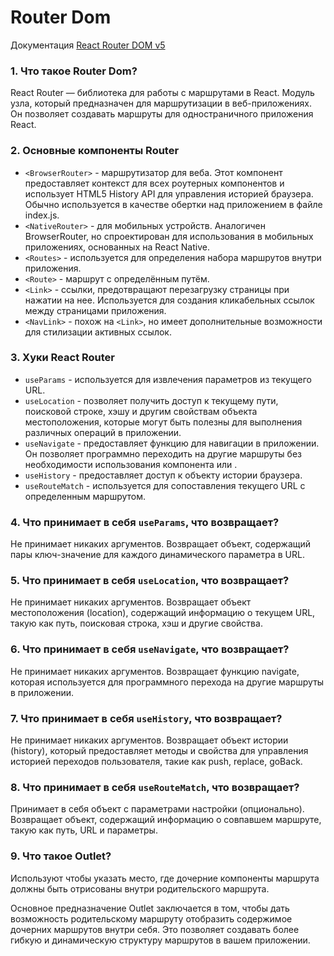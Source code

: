 # Router Dom

Документация [React Router DOM v5](https://reactdev.ru/libs/react-router/)

### 1. Что такое Router Dom?

React Router — библиотека для работы с маршрутами в React. Модуль узла, который предназначен для маршрутизации в веб-приложениях. Он позволяет создавать маршруты для одностраничного приложения React.

### 2. Основные компоненты Router

- `<BrowserRouter>` - маршрутизатор для веба. Этот компонент предоставляет контекст для всех роутерных компонентов и использует HTML5 History API для управления историей браузера. Обычно используется в качестве обертки над приложением в файле index.js.
- `<NativeRouter>` - для мобильных устройств. Аналогичен BrowserRouter, но спроектирован для использования в мобильных приложениях, основанных на React Native.
- `<Routes>` - используется для определения набора маршрутов внутри приложения.
- `<Route>` - маршрут с определённым путём.
- `<Link>` - ссылки, предотвращают перезагрузку страницы при нажатии на нее. Используется для создания кликабельных ссылок между страницами приложения.
- `<NavLink>` - похож на `<Link>`, но имеет дополнительные возможности для стилизации активных ссылок.

### 3. Хуки React Router

- `useParams` - используется для извлечения параметров из текущего URL.
- `useLocation` - позволяет получить доступ к текущему пути, поисковой строке, хэшу и другим свойствам объекта местоположения, которые могут быть полезны для выполнения различных операций в приложении.
- `useNavigate` - предоставляет функцию для навигации в приложении. Он позволяет программно переходить на другие маршруты без необходимости использования компонента <Link> или <NavLink>.
- `useHistory` - предоставляет доступ к объекту истории браузера.
- `useRouteMatch` - используется для сопоставления текущего URL с определенным маршрутом.

### 4. Что принимает в себя `useParams`, что возвращает?

Не принимает никаких аргументов.
Возвращает объект, содержащий пары ключ-значение для каждого динамического параметра в URL.

### 5. Что принимает в себя `useLocation`, что возвращает?

Не принимает никаких аргументов.
Возвращает объект местоположения (location), содержащий информацию о текущем URL, такую как путь, поисковая строка, хэш и другие свойства.

### 6. Что принимает в себя `useNavigate`, что возвращает?

Не принимает никаких аргументов.
Возвращает функцию navigate, которая используется для программного перехода на другие маршруты в приложении.

### 7. Что принимает в себя `useHistory`, что возвращает?

Не принимает никаких аргументов.
Возвращает объект истории (history), который предоставляет методы и свойства для управления историей переходов пользователя, такие как push, replace, goBack.

### 8. Что принимает в себя `useRouteMatch`, что возвращает?

Принимает в себя объект с параметрами настройки (опционально).
Возвращает объект, содержащий информацию о совпавшем маршруте, такую как путь, URL и параметры.

### 9. Что такое Outlet?

Используют чтобы указать место, где дочерние компоненты маршрута
должны быть отрисованы внутри родительского маршрута.

Основное предназначение Outlet заключается в том, чтобы дать возможность родительскому маршруту отобразить содержимое дочерних маршрутов внутри себя. Это позволяет создавать более гибкую и динамическую структуру маршрутов в вашем приложении.
